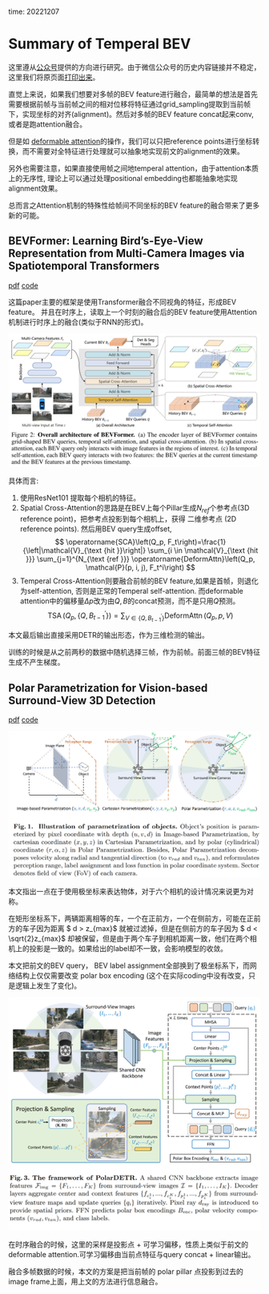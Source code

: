 time: 20221207

# Summary of Temperal BEV

这里遵从[公众号](https://mp.weixin.qq.com/s/WyU8HDGEUklFU0-Mx78QoA)提供的方向进行研究。由于微信公众号的历史内容链接并不稳定，这里我们将原页面[打印出来](res/TemperalBEVReview_wechat.pdf)。

直觉上来说，如果我们想要对多帧的BEV feature进行融合，最简单的想法是首先需要根据前帧与当前帧之间的相对位移将特征通过grid_sampling提取到当前帧下，实现坐标的对齐(alignment)。然后对多帧的BEV feature concat起来conv,或者是跑attention融合。

但是如 [deformable attention](../object_detection_2D/deformable_detr.md)的操作，我们可以只把reference points进行坐标转换，而不需要对全特征进行处理就可以抽象地实现前文的alignment的效果。

另外也需要注意，如果直接使用帧之间地temperal attention，由于attention本质上的无序性, 理论上可以通过处理positional embedding也都能抽象地实现alignment效果。

总而言之Attention机制的特殊性给帧间不同坐标的BEV feature的融合带来了更多新的可能。

## BEVFormer: Learning Bird’s-Eye-View Representation from Multi-Camera Images via Spatiotemporal Transformers

[pdf](https://arxiv.org/pdf/2203.17270.pdf) [code](https://github.com/fundamentalvision/BEVFormer)

这篇paper主要的框架是使用Transformer融合不同视角的特征，形成BEV feature。 并且在时序上，读取上一个时刻的融合后的BEV feature使用Attention机制进行时序上的融合(类似于RNN的形式)。

![image](res/bevformer_arch.png)

具体而言:

1. 使用ResNet101 提取每个相机的特征。
2. Spatial Cross-Attention的思路是在BEV上每个Pillar生成$N_{ref}$个参考点(3D reference point)，把参考点投影到每个相机上，获得 二维参考点 (2D reference points). 然后用BEV query生成offset, 
$$
\operatorname{SCA}\left(Q_p, F_t\right)=\frac{1}{\left|\mathcal{V}_{\text {hit }}\right|} \sum_{i \in \mathcal{V}_{\text {hit }}} \sum_{j=1}^{N_{\text {ref }}} \operatorname{DeformAttn}\left(Q_p, \mathcal{P}(p, i, j), F_t^i\right)
$$
3. Temperal Cross-Attention则要融合前帧的BEV feature,如果是首帧，则退化为self-attention, 否则是正常的Temperal self-attention. 而deformable attention中的偏移量$\Delta p$改为由$Q, B$的concat预测，而不是只用$Q$预测。
$$
\operatorname{TSA}\left(Q_p,\left\{Q, B_{t-1}^{\prime}\right\}\right)=\sum_{V \in\left\{Q, B_{t-1}^{\prime}\right\}} \operatorname{DeformAttn}\left(Q_p, p, V\right)
$$

本文最后输出直接采用DETR的输出形态，作为三维检测的输出。

训练的时候是从之前两秒的数据中随机选择三帧，作为前帧。前面三帧的BEV特征生成不产生梯度。

## Polar Parametrization for Vision-based Surround-View 3D Detection

[pdf](https://arxiv.org/pdf/2206.10965.pdf) [code](https://github.com/hustvl/PolarDETR)


![image](res/polardetr_parameterization.png)

本文指出一点在于使用极坐标来表达物体，对于六个相机的设计情况来说更为对称。

在矩形坐标系下，两辆距离相等的车，一个在正前方，一个在侧前方，可能在正前方的车子因为距离 $ d > z_{max}$ 就被过滤掉，但是在侧前方的车子因为 $ d < \sqrt{2}z_{max}$ 却被保留，但是由于两个车子到相机距离一致，他们在两个相机上的投影是一致的。如果给出的label却不一致，会影响模型的收敛。

本文把前文的BEV query， BEV label assignment全部换到了极坐标系下，而网络结构上仅仅需要改变 polar box encoding (这个在实际coding中没有改变，只是逻辑上发生了变化)。

![image](res/polarbev_arch.png)

在时序融合的时候，这里的采样是投影点 + 可学习偏移，性质上类似于前文的deformable attention.可学习偏移由当前点特征与query concat + linear输出。

融合多帧数据的时候，本文的方案是把当前帧的 polar pillar 点投影到过去的 image frame上面，用上文的方法进行信息融合。

